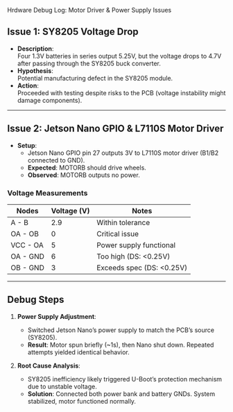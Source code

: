Hrdware Debug Log: Motor Driver & Power Supply Issues

## Issue 1: SY8205 Voltage Drop
- **Description**:  
  Four 1.3V batteries in series output 5.25V, but the voltage drops to 4.7V after passing through the SY8205 buck converter.
- **Hypothesis**:  
  Potential manufacturing defect in the SY8205 module.
- **Action**:  
  Proceeded with testing despite risks to the PCB (voltage instability might damage components).

---

## Issue 2: Jetson Nano GPIO & L7110S Motor Driver
- **Setup**:  
  - Jetson Nano GPIO pin 27 outputs 3V to L7110S motor driver (B1/B2 connected to GND).
  - **Expected**: MOTORB should drive wheels.
  - **Observed**: MOTORB outputs no power.

### Voltage Measurements
| Nodes       | Voltage (V) | Notes                        |
|-------------|-------------|------------------------------|
| A - B       | 2.9         | Within tolerance             |
| OA - OB     | 0           | Critical issue               |
| VCC - OA    | 5           | Power supply functional      |
| OA - GND    | 6           | Too high (DS: <0.25V)        |
| OB - GND    | 3           | Exceeds spec (DS: <0.25V)    |

---

## Debug Steps
1. **Power Supply Adjustment**:
   - Switched Jetson Nano’s power supply to match the PCB’s source (SY8205).
   - **Result**: Motor spun briefly (~1s), then Nano shut down. Repeated attempts yielded identical behavior.

2. **Root Cause Analysis**:
   - SY8205 inefficiency likely triggered U-Boot’s protection mechanism due to unstable voltage.
   - **Solution**: Connected both power bank and battery GNDs. System stabilized, motor functioned normally.

